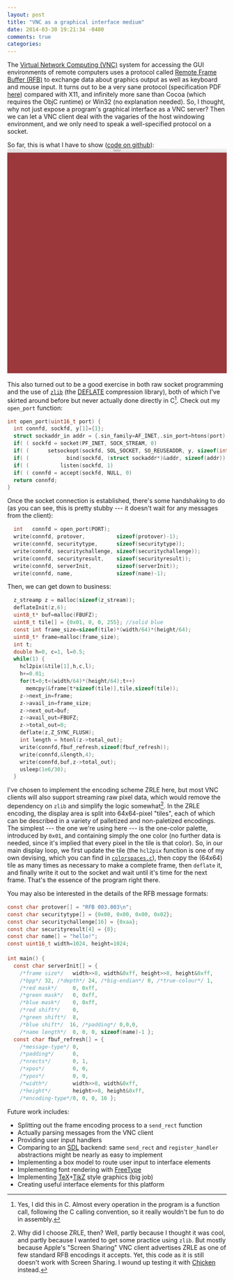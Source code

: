 ```yaml
---
layout: post
title: "VNC as a graphical interface medium"
date: 2014-03-30 19:21:34 -0400
comments: true
categories: 
---
```


The [Virtual Network Computing
(VNC)](http://en.wikipedia.org/wiki/Virtual_Network_Computing) system for
accessing the GUI environments of remote computers uses a protocol called
[Remote Frame Buffer (RFB)](http://en.wikipedia.org/wiki/RFB_protocol) to
exchange data about graphics output as well as keyboard and mouse input. It
turns out to be a very sane protocol (specification PDF
[here](http://www.realvnc.com/docs/rfbproto.pdf)) compared with X11, and
infinitely more sane than Cocoa (which requires the ObjC runtime) or Win32 (no
explanation needed). So, I thought, why not just expose a program's graphical
interface as a VNC server? Then we can let a VNC client deal with the vagaries
of the host windowing environment, and we only need to speak a well-specified
protocol on a socket.

So far, this is what I have to show ([code on
github](https://github.com/davidad/vnchacks)):  
![](/assets/color_rotate.gif)

<!-- more -->

This also turned out to be a good exercise in both raw socket programming and
the use of [`zlib`](http://www.zlib.net) (the
[DEFLATE](http://en.wikipedia.org/wiki/DEFLATE) compression library), both of
which I've skirted around before but never actually done directly in C[^1].
Check out my `open_port` function:

```c color_rotate_zrle.c https://github.com/davidad/vnchacks/blob/TJ-3/color_rotate_zrle.c#L14-23 link_text:context start:14
int open_port(uint16_t port) {
  int connfd, sockfd, y[1]={1};
  struct sockaddr_in addr = {.sin_family=AF_INET,.sin_port=htons(port),.sin_addr={.s_addr=htonl(INADDR_ANY)}};
  if( ( sockfd = socket(PF_INET, SOCK_STREAM, 0)                         ) < 0)  perror(  "socket"  );
  if( (      setsockopt(sockfd, SOL_SOCKET, SO_REUSEADDR, y, sizeof(int))) < 0)  perror("setsockopt");
  if( (            bind(sockfd, (struct sockaddr*)&addr, sizeof(addr))   ) < 0)  perror(   "bind"   );
  if( (          listen(sockfd, 1)                                       ) < 0)  perror(  "listen"  );
  if( ( connfd = accept(sockfd, NULL, 0)                                 ) < 0)  perror(  "accept"  );
  return connfd;
}
```

Once the socket connection is established, there's some handshaking to do (as
you can see, this is pretty stubby --- it doesn't wait for any messages from the
client):

```c color_rotate_zrle.c https://github.com/davidad/vnchacks/blob/TJ-3/color_rotate_zrle.c#L53-59 link_text:context start:53
  int   connfd = open_port(PORT);
  write(connfd, protover,          sizeof(protover)-1);
  write(connfd, securitytype,      sizeof(securitytype));
  write(connfd, securitychallenge, sizeof(securitychallenge));
  write(connfd, securityresult,    sizeof(securityresult));
  write(connfd, serverInit,        sizeof(serverInit));
  write(connfd, name,              sizeof(name)-1);
```

Then, we can get down to business:

```c color_rotate_zrle.c https://github.com/davidad/vnchacks/blob/TJ-3/color_rotate_zrle.c#L61-85 link_text:context start:61
  z_streamp z = malloc(sizeof(z_stream));
  deflateInit(z,6);
  uint8_t* buf=malloc(FBUFZ);
  uint8_t tile[] = {0x01, 0, 0, 255}; //solid blue
  const int frame_size=sizeof(tile)*(width/64)*(height/64);
  uint8_t* frame=malloc(frame_size);
  int t;
  double h=0, c=1, l=0.5;
  while(1) {
    hcl2pix(&tile[1],h,c,l);
    h+=0.01;
    for(t=0;t<(width/64)*(height/64);t++)
      memcpy(&frame[t*sizeof(tile)],tile,sizeof(tile));
    z->next_in=frame;
    z->avail_in=frame_size;
    z->next_out=buf;
    z->avail_out=FBUFZ;
    z->total_out=0;
    deflate(z,Z_SYNC_FLUSH);
    int length = htonl(z->total_out);
    write(connfd,fbuf_refresh,sizeof(fbuf_refresh));
    write(connfd,&length,4);
    write(connfd,buf,z->total_out);
    usleep(1e6/30);
  }
```

I've chosen to implement the encoding scheme ZRLE here, but most VNC clients
will also support streaming raw pixel data, which would remove the dependency on
`zlib` and simplify the logic somewhat[^2]. In the ZRLE encoding, the display
area is split into 64x64-pixel "tiles", each of which can be described in a
variety of palletized and non-paletized encodings. The simplest --- the one
we're using here --- is the one-color palette, introduced by `0x01`, and
containing simply the one color (no further data is needed, since it's implied
that every pixel in the tile is that color). So, in our main display loop, we
first update the tile (the `hcl2pix` function is one of my own devising, which
you can find in
[`colorspaces.c`](https://github.com/davidad/vnchacks/blob/master/colorspaces.c)),
then copy the (64x64) tile as many times as necessary to make a complete frame,
then `deflate` it, and finally write it out to the socket and wait until it's
time for the next frame. That's the essence of the program right there.

You may also be interested in the details of the RFB message formats:

```c color_rotate_zrle.c https://github.com/davidad/vnchacks/blob/TJ-3/color_rotate_zrle.c#L25-51 link_text:context start:25
const char protover[] = "RFB 003.003\n";
const char securitytype[] = {0x00, 0x00, 0x00, 0x02};
const char securitychallenge[16] = {0xaa};
const char securityresult[4] = {0};
const char name[] = "hello!";
const uint16_t width=1024, height=1024;

int main() {
  const char serverInit[] = {
    /*frame size*/   width>>8, width&0xff, height>>8, height&0xff,
    /*bpp*/ 32, /*depth*/ 24, /*big-endian*/ 0, /*true-colour*/ 1,
    /*red mask*/     0, 0xff,
    /*green mask*/   0, 0xff,
    /*blue mask*/    0, 0xff,
    /*red shift*/    0,
    /*green shift*/  8,
    /*blue shift*/  16, /*padding*/ 0,0,0,
    /*name length*/  0, 0, 0, sizeof(name)-1 };
  const char fbuf_refresh[] = {
    /*message-type*/ 0,
    /*padding*/      0,
    /*nrects*/       0, 1,
    /*xpos*/         0, 0,
    /*ypos*/         0, 0,
    /*width*/        width>>8, width&0xff,
    /*height*/       height>>8, height&0xff,
    /*encoding-type*/0, 0, 0, 16 };
```

Future work includes:

* Splitting out the frame encoding process to a `send_rect` function
* Actually parsing messages from the VNC client
* Providing user input handlers
* Comparing to an [SDL](http://www.libsdl.org) backend: same `send_rect` and `register_handler` abstractions might be nearly as easy to implement
* Implementing a box model to route user input to interface elements
* Implementing font rendering with [FreeType](http://www.freetype.org/)
* Implementing [TeX](http://www.ctex.org/documents/shredder/src/texbook.pdf)+[TikZ](http://ftp.math.purdue.edu/mirrors/ctan.org/graphics/pgf/base/doc/generic/pgf/pgfmanual.pdf) style graphics (big job)
* Creating useful interface elements for this platform

[^1]: Yes, I did this in C. Almost every operation in the program is a function
call, following the C calling convention, so it really wouldn't be fun to do in
assembly.
[^2]: Why did I choose ZRLE, then? Well, partly because I thought it was cool,
and partly because I wanted to get some practice using `zlib`. But mostly
because Apple's "Screen Sharing" VNC client advertises ZRLE as one of few standard RFB
encodings it accepts. Yet, this code as it is still doesn't work with Screen
Sharing. I wound up testing it with
[Chicken](http://sourceforge.net/projects/chicken/) instead.
